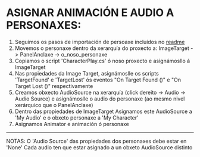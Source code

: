 # ASIGNAR ANIMACIÓN E AUDIO A PERSONAXES:
1) Seguimos os pasos de importación de persoaxe incluídos no [readme](https://github.com/webferrol/appventurers-doc/blob/main/unity/characters-guide.md)
2) Movemos o personaxe dentro da xerarquía do proxecto a: ImageTarget -> PanelAnclaxe -> o_noso_personaxe
3) Copiamos o script 'CharacterPlay.cs' ó noso proxecto e asignámosllo á ImageTarget
4) Nas propiedades da Image Target, asignámoslle os scripts 'TargetFound' e 'TargetLost' ós eventos "On Target Found ()" e "On Target Lost ()" respectivamente
5) Creamos obxecto AudioSource na xerarquía (click dereito -> Audio -> Audio Source) e asignámoslle o audio do personaxe (ao mesmo nivel xerárquico que o PanelAnclaxe)
6) Dentro das propiedades de ImageTarget Asignamos este AudioSource a 'My Audio' e o obxeto personaxe a 'My Character'
7) Asignamos Animator e animación ó personaxe
   
----
NOTAS:
O 'Audio Source' das propiedades dos personaxes debe estar en 'None'
Cada audio ten que estar asignado a un obxeto AudioSource distinto
